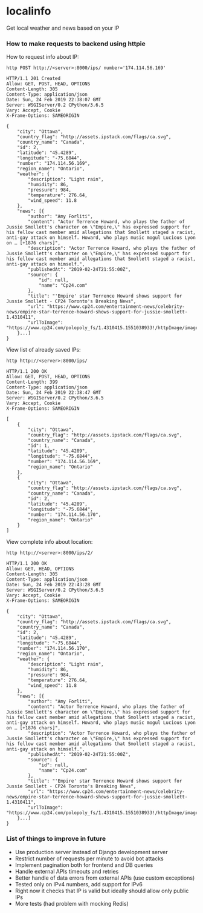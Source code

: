 # localinfo
Get local weather and news based on your IP

### How to make requests to backend using httpie ###

How to request info about IP:

`http POST http://<server>:8000/ips/ number='174.114.56.169'`

    HTTP/1.1 201 Created
    Allow: GET, POST, HEAD, OPTIONS
    Content-Length: 305
    Content-Type: application/json
    Date: Sun, 24 Feb 2019 22:38:07 GMT
    Server: WSGIServer/0.2 CPython/3.6.5
    Vary: Accept, Cookie
    X-Frame-Options: SAMEORIGIN

    {
        "city": "Ottawa",
        "country_flag": "http://assets.ipstack.com/flags/ca.svg",
        "country_name": "Canada",
        "id": 2,
        "latitude": "45.4289",
        "longitude": "-75.6844",
        "number": "174.114.56.169",
        "region_name": "Ontario",
        "weather": {
            "description": "Light rain",
            "humidity": 86,
            "pressure": 984,
            "temperature": 276.64,
            "wind_speed": 11.8
        },
        "news": [{
            "author": "Amy Forliti",
            "content": "Actor Terrence Howard, who plays the father of Jussie Smollett's character on \"Empire,\" has expressed support for his fellow cast member amid allegations that Smollett staged a racist, anti-gay attack on himself. Howard, who plays music mogul Lucious Lyon on … [+1876 chars]",
            "description": "Actor Terrence Howard, who plays the father of Jussie Smollett's character on \"Empire,\" has expressed support for his fellow cast member amid allegations that Smollett staged a racist, anti-gay attack on himself.",
            "publishedAt": "2019-02-24T21:55:00Z",
            "source": {
                "id": null,
                "name": "Cp24.com"
            },
            "title": "'Empire' star Terrence Howard shows support for Jussie Smollett - CP24 Toronto's Breaking News",
            "url": "https://www.cp24.com/entertainment-news/celebrity-news/empire-star-terrence-howard-shows-support-for-jussie-smollett-1.4310411",
            "urlToImage": "https://www.cp24.com/polopoly_fs/1.4310415.1551038933!/httpImage/image.jpg_gen/derivatives/landscape_620/image.jpg"
        }...]
    }

View list of already saved IPs:

`http http://<server>:8000/ips/`

    HTTP/1.1 200 OK
    Allow: GET, POST, HEAD, OPTIONS
    Content-Length: 399
    Content-Type: application/json
    Date: Sun, 24 Feb 2019 22:38:47 GMT
    Server: WSGIServer/0.2 CPython/3.6.5
    Vary: Accept, Cookie
    X-Frame-Options: SAMEORIGIN

    [
        {
            "city": "Ottawa",
            "country_flag": "http://assets.ipstack.com/flags/ca.svg",
            "country_name": "Canada",
            "id": 1,
            "latitude": "45.4289",
            "longitude": "-75.6844",
            "number": "174.114.56.169",
            "region_name": "Ontario"
        },
        {
            "city": "Ottawa",
            "country_flag": "http://assets.ipstack.com/flags/ca.svg",
            "country_name": "Canada",
            "id": 2,
            "latitude": "45.4289",
            "longitude": "-75.6844",
            "number": "174.114.56.170",
            "region_name": "Ontario"
        }
    ]

View complete info about location:

`http http://<server>:8000/ips/2/`

    HTTP/1.1 200 OK
    Allow: GET, HEAD, OPTIONS
    Content-Length: 305
    Content-Type: application/json
    Date: Sun, 24 Feb 2019 22:43:28 GMT
    Server: WSGIServer/0.2 CPython/3.6.5
    Vary: Accept, Cookie
    X-Frame-Options: SAMEORIGIN

    {
        "city": "Ottawa",
        "country_flag": "http://assets.ipstack.com/flags/ca.svg",
        "country_name": "Canada",
        "id": 2,
        "latitude": "45.4289",
        "longitude": "-75.6844",
        "number": "174.114.56.170",
        "region_name": "Ontario",
        "weather": {
            "description": "Light rain",
            "humidity": 86,
            "pressure": 984,
            "temperature": 276.64,
            "wind_speed": 11.8
        },
        "news": [{
            "author": "Amy Forliti",
            "content": "Actor Terrence Howard, who plays the father of Jussie Smollett's character on \"Empire,\" has expressed support for his fellow cast member amid allegations that Smollett staged a racist, anti-gay attack on himself. Howard, who plays music mogul Lucious Lyon on … [+1876 chars]",
            "description": "Actor Terrence Howard, who plays the father of Jussie Smollett's character on \"Empire,\" has expressed support for his fellow cast member amid allegations that Smollett staged a racist, anti-gay attack on himself.",
            "publishedAt": "2019-02-24T21:55:00Z",
            "source": {
                "id": null,
                "name": "Cp24.com"
            },
            "title": "'Empire' star Terrence Howard shows support for Jussie Smollett - CP24 Toronto's Breaking News",
            "url": "https://www.cp24.com/entertainment-news/celebrity-news/empire-star-terrence-howard-shows-support-for-jussie-smollett-1.4310411",
            "urlToImage": "https://www.cp24.com/polopoly_fs/1.4310415.1551038933!/httpImage/image.jpg_gen/derivatives/landscape_620/image.jpg"
        }...]
    }


### List of things to improve in future ###

- Use production server instead of Django development server
- Restrict number of requests per minute to avoid bot attacks
- Implement pagination both for frontend and DB queries
- Handle external APIs timeouts and retries
- Better handle of data errors from external APIs (use custom exceptions)
- Tested only on IPv4 numbers, add support for IPv6
- Right now it checks that IP is valid but ideally should allow only public IPs
- More tests (had problem with mocking Redis)
